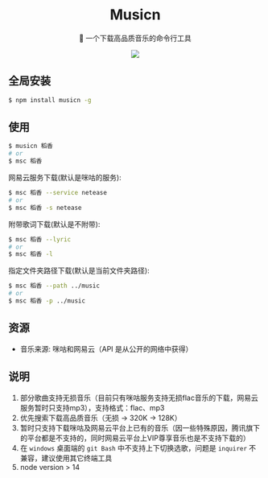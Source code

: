 <div align="center">

# Musicn

🎵 一个下载高品质音乐的命令行工具

![](https://miqilin-blog.oss-cn-shenzhen.aliyuncs.com/musicn-demo.gif)

</div>

## 全局安装

```bash
$ npm install musicn -g
```

## 使用

```bash
$ musicn 稻香
# or
$ msc 稻香
```

网易云服务下载(默认是咪咕的服务):

```bash
$ msc 稻香 --service netease
# or
$ msc 稻香 -s netease
```

附带歌词下载(默认是不附带):

```bash
$ msc 稻香 --lyric
# or
$ msc 稻香 -l
```

指定文件夹路径下载(默认是当前文件夹路径):

```bash
$ msc 稻香 --path ../music
# or
$ msc 稻香 -p ../music
```

## 资源

- 音乐来源: 咪咕和网易云（API 是从公开的网络中获得）

## 说明

1. 部分歌曲支持无损音乐（目前只有咪咕服务支持无损flac音乐的下载，网易云服务暂时只支持mp3），支持格式：flac、mp3
2. 优先搜索下载高品质音乐（无损 -> 320K -> 128K）
3. 暂时只支持下载咪咕及网易云平台上已有的音乐（因一些特殊原因，腾讯旗下的平台都是不支持的，同时网易云平台上VIP尊享音乐也是不支持下载的）
4. 在 `windows` 桌面端的 `git Bash` 中不支持上下切换选歌，问题是 `inquirer` 不兼容，建议使用其它终端工具
5. node version > 14